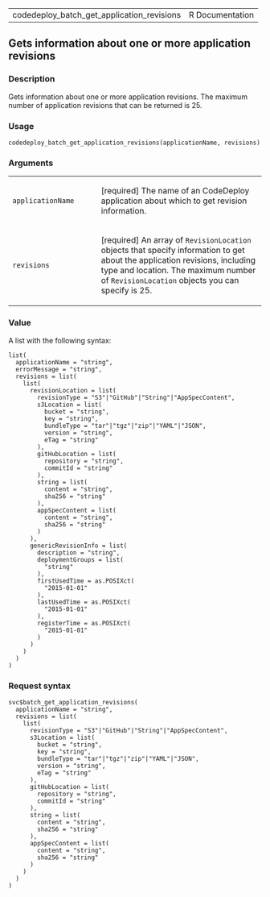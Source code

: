 <table style="width: 100%;">
<tbody>
<tr class="odd">
<td>codedeploy_batch_get_application_revisions</td>
<td style="text-align: right;">R Documentation</td>
</tr>
</tbody>
</table>

## Gets information about one or more application revisions

### Description

Gets information about one or more application revisions. The maximum
number of application revisions that can be returned is 25.

### Usage

    codedeploy_batch_get_application_revisions(applicationName, revisions)

### Arguments

<table>
<colgroup>
<col style="width: 35%" />
<col style="width: 65%" />
</colgroup>
<tbody>
<tr class="odd">
<td><code
id="codedeploy_batch_get_application_revisions_:_applicationName">applicationName</code></td>
<td><p>[required] The name of an CodeDeploy application about which to
get revision information.</p></td>
</tr>
<tr class="even">
<td><code
id="codedeploy_batch_get_application_revisions_:_revisions">revisions</code></td>
<td><p>[required] An array of <code>RevisionLocation</code> objects that
specify information to get about the application revisions, including
type and location. The maximum number of <code>RevisionLocation</code>
objects you can specify is 25.</p></td>
</tr>
</tbody>
</table>

### Value

A list with the following syntax:

    list(
      applicationName = "string",
      errorMessage = "string",
      revisions = list(
        list(
          revisionLocation = list(
            revisionType = "S3"|"GitHub"|"String"|"AppSpecContent",
            s3Location = list(
              bucket = "string",
              key = "string",
              bundleType = "tar"|"tgz"|"zip"|"YAML"|"JSON",
              version = "string",
              eTag = "string"
            ),
            gitHubLocation = list(
              repository = "string",
              commitId = "string"
            ),
            string = list(
              content = "string",
              sha256 = "string"
            ),
            appSpecContent = list(
              content = "string",
              sha256 = "string"
            )
          ),
          genericRevisionInfo = list(
            description = "string",
            deploymentGroups = list(
              "string"
            ),
            firstUsedTime = as.POSIXct(
              "2015-01-01"
            ),
            lastUsedTime = as.POSIXct(
              "2015-01-01"
            ),
            registerTime = as.POSIXct(
              "2015-01-01"
            )
          )
        )
      )
    )

### Request syntax

    svc$batch_get_application_revisions(
      applicationName = "string",
      revisions = list(
        list(
          revisionType = "S3"|"GitHub"|"String"|"AppSpecContent",
          s3Location = list(
            bucket = "string",
            key = "string",
            bundleType = "tar"|"tgz"|"zip"|"YAML"|"JSON",
            version = "string",
            eTag = "string"
          ),
          gitHubLocation = list(
            repository = "string",
            commitId = "string"
          ),
          string = list(
            content = "string",
            sha256 = "string"
          ),
          appSpecContent = list(
            content = "string",
            sha256 = "string"
          )
        )
      )
    )
